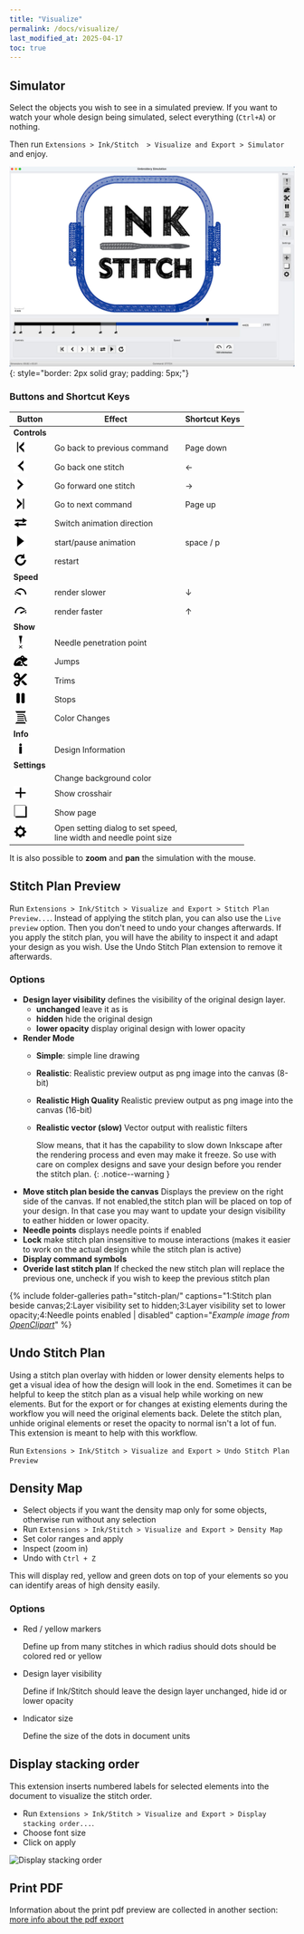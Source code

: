 ```yaml
---
title: "Visualize"
permalink: /docs/visualize/
last_modified_at: 2025-04-17
toc: true
---
```

## Simulator

Select the objects you wish to see in a simulated preview. If you want to watch your whole design being simulated, select everything (`Ctrl+A`) or nothing.

Then  run `Extensions > Ink/Stitch  > Visualize and Export > Simulator` and enjoy.

![Simulator](/assets/images/docs/en/simulator.jpg)
{: style="border: 2px solid gray; padding: 5px;"}

### Buttons and Shortcut Keys

 
Button  | Effect | Shortcut Keys
-------- | -------- | --------
**Controls**||
|<img src="/assets/images/docs/icons/backward_command.png" >|Go back to previous command| <key>Page down</key>
|<img src="/assets/images/docs/icons/backward_stitch.png" >|Go back one stitch| <key>←</key>
|<img src="/assets/images/docs/icons/forward_stitch.png" >|Go forward one stitch| <key>→</key>
|<img src="/assets/images/docs/icons/forward_command.png" >|Go to next command| <key>Page up</key> 
|<img src="/assets/images/docs/icons/direction.png" >|Switch animation direction| 
|<img src="/assets/images/docs/icons/play.png"> | start/pause animation |<key>space</key> /  <key>p</key>
|<img src="/assets/images/docs/icons/restart.png" >|restart| 
**Speed**||
|<img src="/assets/images/docs/icons/slower.png" >|render slower| <key>↓</key> 
|<img src="/assets/images/docs/icons/faster.png" >|render faster| <key>↑</key> 
**Show**||
|<img src="/assets/images/docs/icons/npp.png" >|Needle penetration point| 
|<img src="/assets/images/docs/icons/jump.png" >|Jumps| 
|<img src="/assets/images/docs/icons/trim.png" >|Trims| 
|<img src="/assets/images/docs/icons/stop.png" >|Stops| 
|<img src="/assets/images/docs/icons/color_change.png" >|Color Changes| 
**Info**||
|<img src="/assets/images/docs/icons/info.png" >|Design Information| 
**Settings**||
||Change background color| 
|<img src="/assets/images/docs/icons/cursor.png" >|Show crosshair| 
|<img src="/assets/images/docs/icons/page.png" >|Show page| 
|<img src="/assets/images/docs/icons/settings.png" >|Open setting dialog to set speed, </br>line width and needle point size| 



It is also possible to **zoom** and **pan** the simulation with the mouse.

## Stitch Plan Preview

Run `Extensions > Ink/Stitch > Visualize and Export > Stitch Plan Preview...`.
Instead of applying the stitch plan, you can also use the `Live preview` option. Then you don't need to undo your changes afterwards. If you apply the stitch plan, you will have the ability to inspect it and adapt your design as you wish. Use the Undo Stitch Plan extension to remove it afterwards.

### Options

- **Design layer visibility** defines the visibility of the original design layer.
  - **unchanged** leave it as is
  - **hidden** hide the original design
  - **lower opacity** display original design with lower opacity
- **Render Mode**
  - **Simple**: simple line drawing
  - **Realistic**: Realistic preview output as png image into the canvas (8-bit)
  - **Realistic High Quality** Realistic preview output as png image into the canvas (16-bit)
  - **Realistic vector (slow)** Vector output with realistic filters

    Slow means, that it has the capability to slow down Inkscape after the rendering process and even may make it freeze.
    So use with care on complex designs and save your design before you render the stitch plan.
    {: .notice--warning }
- **Move stitch plan beside the canvas**
  Displays the preview on the right side of the canvas. If not enabled,the stitch plan will be placed on top of your design.
  In that case you may want to update your design visibility to eather hidden or lower opacity.
- **Needle points** displays needle points if enabled
- **Lock** make stitch plan insensitive to mouse interactions (makes it easier to work on the actual design while the stitch plan is active)
- **Display command symbols**
- **Overide last stitch plan**
  If checked the new stitch plan will replace the previous one, uncheck if you wish to keep the previous stitch plan

{% include folder-galleries path="stitch-plan/" captions="1:Stitch plan beside canvas;2:Layer visibility set to hidden;3:Layer visibility set to lower opacity;4:Needle points enabled | disabled" caption="<i>Example image from [OpenClipart](https://openclipart.org/detail/334596)</i>" %}

## Undo Stitch Plan

Using a stitch plan overlay with hidden or lower density elements helps to get a visual idea of how the design will look in the end.
Sometimes it can be helpful to keep the stitch plan as a visual help while working on new elements.
But for the export or for changes at existing elements during the workflow you will need the original elements back.
Delete the stitch plan, unhide original elements or reset the opacity to normal isn't a lot of fun.
This extension is meant to help with this workflow.

Run `Extensions > Ink/Stitch > Visualize and Export > Undo Stitch Plan Preview`

## Density Map

* Select objects if you want the density map only for some objects, otherwise run without any selection
* Run `Extensions > Ink/Stitch > Visualize and Export > Density Map`
* Set color ranges and apply
* Inspect (zoom in)
* Undo with `Ctrl + Z`

This will display red, yellow and green dots on top of your elements so you can identify areas of high density easily.

### Options

* Red / yellow markers

  Define up from many stitches in which radius should dots should be colored red or yellow
* Design layer visibility

  Define if Ink/Stitch should leave the design layer unchanged, hide id or lower opacity
* Indicator size

  Define the size of the dots in document units

## Display stacking order

This extension inserts numbered labels for selected elements into the document to visualize the stitch order.

* Run `Extensions > Ink/Stitch > Visualize and Export > Display stacking order...`.
* Choose font size
* Click on apply

![Display stacking order](/assets/images/docs/stacking_order.png)

## Print PDF

Information about the print pdf preview are collected in another section: [more info about the pdf export](/docs/print-pdf)

